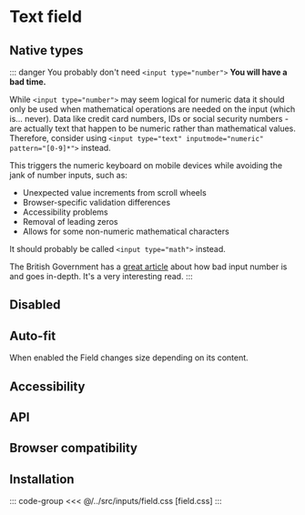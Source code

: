 <script setup>
	import Example from "../../.vitepress/theme/app/components/Example.vue"
	import Baseline from "../../.vitepress/theme/app/components/Baseline.vue"
</script>

# Text field

<Example row>
<template #example>
<div class="field">
	<input type="text" placeholder="Outlined"/>
</div>

<div class="field filled">
	<input type="text" placeholder="Filled"/>
</div>
</template>
<template #code>

```html
<div class="field">
  <input type="text" placeholder="Outlined" />
</div>

<div class="field filled">
  <input type="text" placeholder="Filled" />
</div>
```

</template>
</Example>

## Native types

::: danger You probably don't need `<input type="number">`
**You will have a bad time.**

While `<input type="number">` may seem logical for numeric data it should only be used when mathematical operations are needed on the input (which is... never). Data like credit card numbers, IDs or social security numbers - are actually text that happen to be numeric rather than mathematical values. Therefore, consider using `<input type="text" inputmode="numeric" pattern="[0-9]*">` instead.

This triggers the numeric keyboard on mobile devices while avoiding the jank of number inputs, such as:

- Unexpected value increments from scroll wheels
- Browser-specific validation differences
- Accessibility problems
- Removal of leading zeros
- Allows for some non-numeric mathematical characters

It should probably be called `<input type="math">` instead.

The British Government has a [great article](https://technology.blog.gov.uk/2020/02/24/why-the-gov-uk-design-system-team-changed-the-input-type-for-numbers/) about how bad input number is and goes in-depth. It's a very interesting read.
:::

<Example column>
<template #example>
	<div class="field">
		<input type="text" placeholder="Text">
</div>
<div class="field">
	<input type="text" inputmode="numeric" pattern="[0-9]*" placeholder="Numeric">
</div>
	<div class="field">
		<input type="number" placeholder="Number">
</div>
	<div class="field">
		<input type="password" placeholder="Password">
</div>
	<div class="field">
		<input type="url" placeholder="https://yoursite.com">
</div>
	<div class="field">
		<input type="email" placeholder="name@email.com">
</div>
	<div class="field">
		<input type="tel" placeholder="(666) 666-1337">
</div>
	<div class="field">
		<input type="search" placeholder="Search">
</div>
</template>
<template #code>

```html{2}
<div class="field">
  <input type="text" />
</div>
```

</template>
</Example>

## Disabled

<Example row>
<template #example>
<div class="field">
	<input type="text" placeholder="Disabled" disabled/>
</div>
<div class="field filled">
	<input type="text" placeholder="Disabled" disabled/>
</div>
</template>
<template #code>

```html{2}
<div class="field">
  <input type="text" disabled>
</div>
```

</template>
</Example>

## Auto-fit

When enabled the Field changes size depending on its content.

<Example row>
<template #example>
<div class="field auto-fit">
	<input type="text" placeholder="Auto-fit"/>
</div>
</template>
<template #code>

```html{1}
<div class="field auto-fit">
  <!--  -->
</div>
```

</template>
</Example>

## Accessibility

## API

## Browser compatibility

<Baseline :ids="['field-sizing','light-dark', 'color-mix']" />

## Installation

::: code-group
<<< @/../src/inputs/field.css [field.css]
:::
